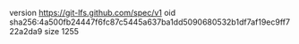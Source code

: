 version https://git-lfs.github.com/spec/v1
oid sha256:4a500fb24447f6fc87c5445a637ba1dd5090680532b1df7af19ec9ff722a2da9
size 1255
